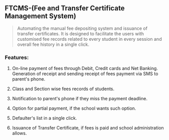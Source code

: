 ## FTCMS-(Fee and Transfer Certificate Management System)

> Automating the manual fee depositing system and issuance of transfer certificates. 
It is designed to facilitate the users with customised fee records related to every student in every session and overall fee history in a single click.

### Features:

1. On-line payment of fees through Debit, Credit cards and Net Banking.  
 Generation of receipt and sending receipt of fees payment via SMS to parent's phone.

2. Class and Section wise fees records of students.

3. Notification to parent's phone if they miss the payment deadline.

4. Option for partial payment, if the school wants such option.

5. Defaulter's list in a single click.

6. Issuance of Transfer Certificate, if fees is paid and school administration allows. 
